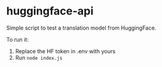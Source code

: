 # huggingface-api

Simple script to test a translation model from HuggingFace.

To run it:
1. Replace the HF token in .env with yours
2. Run `node index.js`
